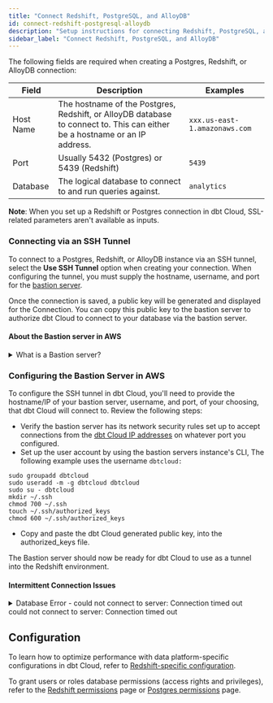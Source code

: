 ```yaml
---
title: "Connect Redshift, PostgreSQL, and AlloyDB"
id: connect-redshift-postgresql-alloydb
description: "Setup instructions for connecting Redshift, PostgreSQL, and AlloyDBnpm to dbt Cloud"
sidebar_label: "Connect Redshift, PostgreSQL, and AlloyDB"
---
```


The following fields are required when creating a Postgres, Redshift, or AlloyDB connection:

| Field | Description | Examples |
| ----- | ----------- | -------- |
| Host Name | The hostname of the Postgres, Redshift, or AlloyDB database to connect to. This can either be a hostname or an IP address. | `xxx.us-east-1.amazonaws.com` |
| Port | Usually 5432 (Postgres) or 5439 (Redshift) | `5439` |
| Database | The logical database to connect to and run queries against. | `analytics` |

**Note**: When you set up a Redshift or Postgres connection in dbt Cloud, SSL-related parameters aren't available as inputs.

<Lightbox src="/img/docs/dbt-cloud/cloud-configuring-dbt-cloud/postgres-redshift-connection.png" title="Configuring a Redshift connection"/>

### Connecting via an SSH Tunnel

To connect to a Postgres, Redshift, or AlloyDB instance via an SSH tunnel, select the **Use SSH Tunnel** option when creating your connection. When configuring the tunnel, you must supply the hostname, username, and port for the [bastion server](#about-the-bastion-server-in-aws).

Once the connection is saved, a public key will be generated and displayed for the Connection. You can copy this public key to the bastion server to authorize dbt Cloud to connect to your database via the bastion server.

<Lightbox src="/img/docs/dbt-cloud/cloud-configuring-dbt-cloud/postgres-redshift-ssh-tunnel.png" title="A generated public key for a Redshift connection"/>

#### About the Bastion server in AWS

<details>
  <summary>What is a Bastion server?</summary>
  <div>
    <div>A bastion server in <a href="https://aws.amazon.com/blogs/security/how-to-record-ssh-sessions-established-through-a-bastion-host/">Amazon Web Services (AWS)</a> is a host that allows dbt Cloud to open an SSH connection. <br></br>
    
dbt Cloud only sends queries and doesn't transmit large data volumes. This means the bastion server can run on an AWS instance of any size, like a t2.small instance or t2.micro.<br></br><br></br>
    
Make sure the location of the instance is the same Virtual Private Cloud (VPC) as the Redshift instance, and configure the security group for the bastion server to ensure that it's able to connect to the warehouse port.
    </div>
  </div>
</details>


### Configuring the Bastion Server in AWS

To configure the SSH tunnel in dbt Cloud, you'll need to provide the hostname/IP of your bastion server, username, and port, of your choosing, that dbt Cloud will connect to. Review the following steps:

- Verify the bastion server has its network security rules set up to accept connections from the [dbt Cloud IP addresses](/docs/cloud/about-cloud/regions-ip-addresses) on whatever port you configured.
- Set up the user account by using the bastion servers instance's CLI, The following example uses the username `dbtcloud:`
    
```shell
sudo groupadd dbtcloud
sudo useradd -m -g dbtcloud dbtcloud
sudo su - dbtcloud
mkdir ~/.ssh
chmod 700 ~/.ssh
touch ~/.ssh/authorized_keys
chmod 600 ~/.ssh/authorized_keys
```  

- Copy and paste the dbt Cloud generated public key, into the authorized_keys file.

The Bastion server should now be ready for dbt Cloud to use as a tunnel into the Redshift environment.

#### Intermittent Connection Issues

<details>
  <summary>Database Error - could not connect to server: Connection timed out</summary>
  <div>
    <div>When you configure a connection to a database via an SSH tunnel -- typically you have the following components in play:
 - An Elastic Load Balancer (ELB) or Network Load Balancing (NLB) instance.
 - A bastion host (aka jump server) running the `sshd` process
 - A Database (ex. Redshift cluster)
dbt Cloud establishes an SSH tunnel by connecting through the ELB/NLB to the `sshd` process which then is responsible for passing traffic to the database.
When dbt initiates a job run, it establishes an SSH tunnel at the beginning of the job run and if at any point the SSH tunnel fails, the job will fail.

The most common causes of tunnel failures are:
 - The SSH daemon terminates the session due to an idle timeout
 - The connection is terminated by ELB or NLB due to an idle timeout

dbt Cloud sets a value for its SSH tunnel called `ServerAliveInterval` and `ServerAliveCountMax` that polls the connection every 30 seconds and the underlying OS in our run "pods" will terminate the connection if the `sshd` process fails to respond after 300s. This will, in many cases, prevent an idle timeout entirely so longer as the customer is not using ELB with a firewall-level idle timeout of less than 30 seconds. However, if the customer is using ELB and is using an Idle Connection Timeout of less than 30s, this will be insufficient to prevent tunnels from being terminated. 

Some versions of Linux used on bastion hosts use a verison of `sshd` with additional idle timeout settings:
`ClientAliveCountMax`
  This value sets the number of client alive messages which may be sent without `sshd` receiving any messages back from the client. If this threshold is reached while client alive messages are being sent, sshd will disconnect the client, terminating the session. The client alive mechanism is helpful when the client or server needs to know when a connection has become inactive. The default value is 3.
`ClientAliveInterval`
  This value sets a timeout interval in seconds after which if no data has been received from the client, `sshd` will send a message through the encrypted channel to request a response from the client. The default is 0, indicating that these messages will not be sent to the client.

Using default values, tunnels could be terminated prematurely by `sshd`. To solve this problem, the `/etc/ssh/sshd_config` file on the bastion host can be configured with the following values:
`ClientAliveCountMax` 10
`ClientAliveInterval` 30
where `ClientAliveCountMax` should be set to a non-zero value and `ClientAliveInterval` should be a value less than the ELB or NLB idle timeout value. Using the suggested values, unresponsive SSH clients will be disconnected after approximately 300 seconds.
    </div>
  </div>
</details>
could not connect to server: Connection timed out


## Configuration

To learn how to optimize performance with data platform-specific configurations in dbt Cloud, refer to [Redshift-specific configuration](/reference/resource-configs/redshift-configs).

To grant users or roles database permissions (access rights and privileges), refer to the [Redshift permissions](/reference/database-permissions/redshift-permissions) page or [Postgres permissions](/reference/database-permissions/postgres-permissions) page.

